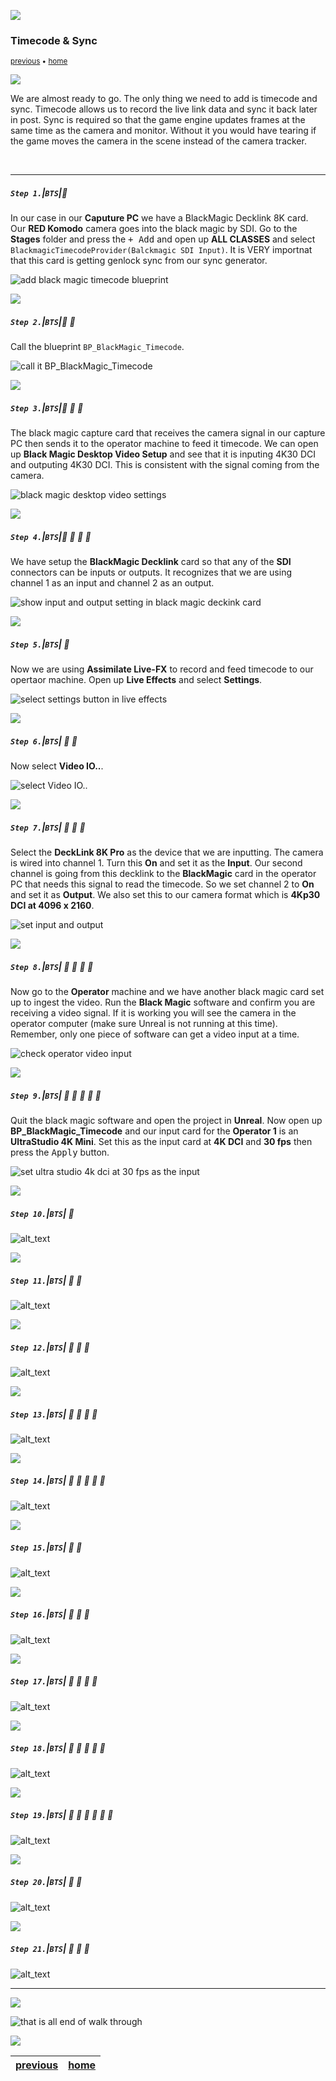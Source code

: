 ![](../images/line3.png)

### Timecode & Sync

<sub>[previous](../hdr5-output/README.md#user-content-hdr-output) • [home](../README.md#user-content-gms2-background-tiles--sprites---table-of-contents)</sub>

![](../images/line3.png)

We are almost ready to go.  The only thing we need to add is timecode and sync. Timecode allows us to record the live link data and sync it back later in post.  Sync is required so that the game engine updates frames at the same time as the camera and monitor. Without it you would have tearing if the game moves the camera in the scene instead of the camera tracker.

<br>

---


##### `Step 1.`\|`BTS`|:small_blue_diamond:

In our case in our **Caputure PC** we have a BlackMagic Decklink 8K card.  Our **RED Komodo** camera goes into the black magic by SDI. Go to the **Stages** folder and press the <kbd>+ Add</kbd> and open up **ALL CLASSES** and select `BlackmagicTimecodeProvider(Balckmagic SDI Input)`. It is VERY importnat that this card is getting genlock sync from our sync generator.

![add black magic timecode blueprint](images/blackMagicTC.png)

![](../images/line2.png)

##### `Step 2.`\|`BTS`|:small_blue_diamond: :small_blue_diamond: 

Call the blueprint `BP_BlackMagic_Timecode`.

![call it BP_BlackMagic_Timecode](images/blackmagicbp.png)

![](../images/line2.png)

##### `Step 3.`\|`BTS`|:small_blue_diamond: :small_blue_diamond: :small_blue_diamond:

The black magic capture card that receives the camera signal in our capture PC then sends it to the operator machine to feed it timecode.  We can open up **Black Magic Desktop Video Setup** and see that it is inputing 4K30 DCI and outputing 4K30 DCI.  This is consistent with the signal coming from the camera.

![black magic desktop video settings](images/bmVideoSetup.jpg)

![](../images/line2.png)

##### `Step 4.`\|`BTS`|:small_blue_diamond: :small_blue_diamond: :small_blue_diamond: :small_blue_diamond:

We have setup the **BlackMagic Decklink** card so that any of the **SDI** connectors can be inputs or outputs.  It recognizes that we are using channel 1 as an input and channel 2 as an output.

![show input and output setting in black magic deckink card](images/decklinkSettings.jpg)

![](../images/line2.png)

##### `Step 5.`\|`BTS`| :small_orange_diamond:

Now we are using **Assimilate Live-FX** to record and feed timecode to our opertaor machine.  Open up **Live Effects** and select **Settings**.

![select settings button in live effects](images/Settings.jpg)

![](../images/line2.png)

##### `Step 6.`\|`BTS`| :small_orange_diamond: :small_blue_diamond:

Now select **Video IO..**.

![select Video IO..](images/videoIO.jpg)

![](../images/line2.png)

##### `Step 7.`\|`BTS`| :small_orange_diamond: :small_blue_diamond: :small_blue_diamond:

Select the **DeckLink 8K Pro** as the device that we are inputting.  The camera is wired into channel 1.  Turn this **On** and set it as the **Input**. Our second channel is going from this decklink to the **BlackMagic** card in the operator PC that needs this signal to read the timecode.  So we set channel 2 to **On** and set it as **Output**. We also set this to our camera format which is **4Kp30 DCI at 4096 x 2160**.

![set input and output](images/forwardVideo.jpg)

![](../images/line2.png)

##### `Step 8.`\|`BTS`| :small_orange_diamond: :small_blue_diamond: :small_blue_diamond: :small_blue_diamond:

Now go to the **Operator** machine and we have another black magic card set up to ingest the video.  Run the **Black Magic** software and confirm you are receiving a video signal. If it is working you will see the camera in the operator computer (make sure Unreal is not running at this time).  Remember, only one piece of software can get a video input at a time.  

![check operator video input](images/videoInCapture.png)

![](../images/line2.png)

##### `Step 9.`\|`BTS`| :small_orange_diamond: :small_blue_diamond: :small_blue_diamond: :small_blue_diamond: :small_blue_diamond:

Quit the black magic software and open the project in **Unreal**. Now open up **BP_BlackMagic_Timecode** and our input card for the **Operator 1** is an **UltraStudio 4K Mini**. Set this as the input card at **4K DCI** and **30 fps** then press the <kbd>Apply</kbd> button.

![set ultra studio 4k dci at 30 fps as the input](images/setUp4KMini.png)

![](../images/line2.png)

##### `Step 10.`\|`BTS`| :large_blue_diamond:

![alt_text](images/.png)

![](../images/line2.png)

##### `Step 11.`\|`BTS`| :large_blue_diamond: :small_blue_diamond: 

![alt_text](images/.png)

![](../images/line2.png)


##### `Step 12.`\|`BTS`| :large_blue_diamond: :small_blue_diamond: :small_blue_diamond: 

![alt_text](images/.png)

![](../images/line2.png)

##### `Step 13.`\|`BTS`| :large_blue_diamond: :small_blue_diamond: :small_blue_diamond:  :small_blue_diamond: 

![alt_text](images/.png)

![](../images/line2.png)

##### `Step 14.`\|`BTS`| :large_blue_diamond: :small_blue_diamond: :small_blue_diamond: :small_blue_diamond:  :small_blue_diamond: 

![alt_text](images/.png)

![](../images/line2.png)

##### `Step 15.`\|`BTS`| :large_blue_diamond: :small_orange_diamond: 

![alt_text](images/.png)

![](../images/line2.png)

##### `Step 16.`\|`BTS`| :large_blue_diamond: :small_orange_diamond:   :small_blue_diamond: 

![alt_text](images/.png)

![](../images/line2.png)

##### `Step 17.`\|`BTS`| :large_blue_diamond: :small_orange_diamond: :small_blue_diamond: :small_blue_diamond:

![alt_text](images/.png)

![](../images/line2.png)

##### `Step 18.`\|`BTS`| :large_blue_diamond: :small_orange_diamond: :small_blue_diamond: :small_blue_diamond: :small_blue_diamond:

![alt_text](images/.png)

![](../images/line2.png)

##### `Step 19.`\|`BTS`| :large_blue_diamond: :small_orange_diamond: :small_blue_diamond: :small_blue_diamond: :small_blue_diamond: :small_blue_diamond:

![alt_text](images/.png)

![](../images/line2.png)

##### `Step 20.`\|`BTS`| :large_blue_diamond: :large_blue_diamond:

![alt_text](images/.png)

![](../images/line2.png)

##### `Step 21.`\|`BTS`| :large_blue_diamond: :large_blue_diamond: :small_blue_diamond:

![alt_text](images/.png)

___


![](../images/line.png)

![that is all end of walk through](images/thatisall.png)

![](../images/line.png)

| [previous](../hdr5-output/README.md#user-content-hdr-output)| [home](../README.md#user-content-gms2-background-tiles--sprites---table-of-contents) | 
|---|---|
